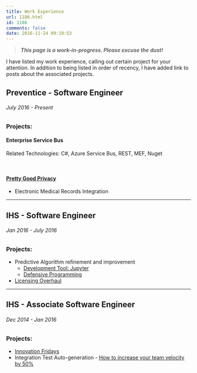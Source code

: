 ```yaml
---
title: Work Experience
url: 1186.html
id: 1186
comments: false
date: 2016-11-24 09:19:53
---
```


> _**This page is a work-in-progress. Please excuse the dust!**_

I have listed my work experience, calling out certain project for your attention. In addition to being listed in order of recency, I have added link to posts about the associated projects.

Preventice - Software Engineer
------------------------------

###### July 2016 - Present

### Projects:

#### Enterprise Service Bus

Related Technologies: C#, Azure Service Bus, REST, MEF, Nuget

 

#### [Pretty Good Privacy](https://danieljscheufler.wordpress.com/2016/09/13/pretty-good-privacy/)

*   Electronic Medical Records Integration

* * *

IHS - Software Engineer
-----------------------

###### Jan 2016 - July 2016

### Projects:

*   Predictive Algorithm refinement and improvement
    *   [Development Tool: Jupyter](https://danieljscheufler.wordpress.com/2016/04/07/development-tool-jupyter/)
    *   [Defensive Programming](https://danieljscheufler.wordpress.com/2016/06/16/defensive-programming/)
*   [Licensing Overhaul](https://danieljscheufler.wordpress.com/2016/04/21/licensing-overhaul-introduction/)

* * *

IHS - Associate Software Engineer
---------------------------------

###### Dec 2014 - Jan 2016

### Projects:

*   [Innovation Fridays](https://danieljscheufler.wordpress.com/2016/05/26/innovation-fridays-learn-c/)
*   Integration Test Auto-generation - [How to increase your team velocity by 50%](https://danieljscheufler.wordpress.com/2016/11/01/how-to-increase-team-velocity-by-50-i/)